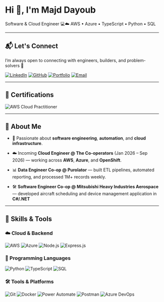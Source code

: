 # Hi 👋, I'm Majd Dayoub

Software  & Cloud Engineer 💻☁️ 
AWS • Azure • TypeScript • Python • SQL 

---

## 📬 Let's Connect

I’m always open to connecting with engineers, builders, and problem-solvers 🚀

[![LinkedIn](https://img.shields.io/badge/LinkedIn-0077B5?style=for-the-badge&logo=linkedin&logoColor=white)](https://www.linkedin.com/in/MajdDayoub/) 
[![GitHub](https://img.shields.io/badge/GitHub-000000?style=for-the-badge&logo=github&logoColor=white)](https://github.com/Majd-Dayoub)
[![Portfolio](https://img.shields.io/badge/Portfolio-663399?style=for-the-badge&logo=firefox-browser&logoColor=white)](https://majd-dayoub.github.io/mdayoubPortfolio/)
[![Email](https://img.shields.io/badge/Email%20(Personal)-D14836?style=for-the-badge&logo=gmail&logoColor=white)](mailto:majd.dayoub04@gmail.com)

---

## 🏅 Certifications

![AWS Cloud Practitioner](https://img.shields.io/badge/AWS%20Cloud%20Practitioner-In%20Progress-orange?style=for-the-badge&logo=amazonaws&logoColor=white)

---

## 🌟 About Me
- 🚀 Passionate about **software engineering**, **automation**, and **cloud infrastructure**.
  
- ☁️ Incoming **Cloud Engineer @ The Co-operators** (Jan 2026 – Sep 2026) — working across **AWS**, **Azure**, and **OpenShift**.  
- 📊 **Data Engineer Co-op @ Purolator** — built ETL pipelines, automated reporting, and processed 1M+ records weekly.  
- 🛠️ **Software Engineer Co-op @ Mitsubishi Heavy Industries Aerospace** — developed aircraft scheduling and device management application in **C#/.NET**


---

## 🧰 Skills & Tools

### ☁️ Cloud & Backend
![AWS](https://img.shields.io/badge/AWS-232F3E?style=for-the-badge&logo=amazon-aws&logoColor=white)
![Azure](https://img.shields.io/badge/Azure-0078D4?style=for-the-badge&logo=microsoft-azure&logoColor=white)
![Node.js](https://img.shields.io/badge/Node.js-339933?style=for-the-badge&logo=node.js&logoColor=white)
![Express.js](https://img.shields.io/badge/Express.js-000000?style=for-the-badge&logo=express&logoColor=white)

### 🧠 Programming Languages
![Python](https://img.shields.io/badge/Python-3776AB?style=for-the-badge&logo=python&logoColor=white)
![TypeScript](https://img.shields.io/badge/with%20a%20logo-grey?style=for-the-badge&logo=typescript)
![SQL](https://img.shields.io/badge/SQL-003B57?style=for-the-badge&logo=sqlite&logoColor=white)

### 🛠 Tools & Platforms
![Git](https://img.shields.io/badge/Git-F05032?style=for-the-badge&logo=git&logoColor=white)
![Docker](https://img.shields.io/badge/Docker-2496ED?style=for-the-badge&logo=docker&logoColor=white)
![Power Automate](https://img.shields.io/badge/Power%20Automate-0066FF?style=for-the-badge&logo=powerautomate&logoColor=white)
![Postman](https://img.shields.io/badge/Postman-FF6C37?style=for-the-badge&logo=postman&logoColor=white)
![Azure DevOps](https://img.shields.io/badge/Azure%20DevOps-0078D7?style=for-the-badge&logo=azuredevops&logoColor=white)




